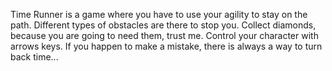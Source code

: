 Time Runner is a game where you have to use your agility to stay on the path. Different types of obstacles are there to stop you. Collect diamonds, because you are going to need them, trust me. Control your character with arrows keys. If you happen to make a mistake, there is always a way to turn back time...
